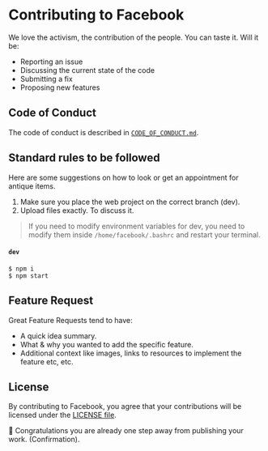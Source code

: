# Contributing to Facebook

We love the activism, the contribution of the people. You can taste it. Will it be:

- Reporting an issue
- Discussing the current state of the code
- Submitting a fix
- Proposing new features

## Code of Conduct

The code of conduct is described in [`CODE_OF_CONDUCT.md`](CODE_OF_CONDUCT.md).

## Standard rules to be followed

Here are some suggestions on how to look or get an appointment for antique items.

1.  Make sure you place the web project on the correct branch (dev).
2.  Upload files exactly. To discuss it.

> If you need to modify environment variables for dev, you need to modify them inside `/home/facebook/.bashrc` and restart your terminal.

#### `dev`

```shell
$ npm i
$ npm start
```

## Feature Request

Great Feature Requests tend to have:

- A quick idea summary.
- What & why you wanted to add the specific feature.
- Additional context like images, links to resources to implement the feature etc, etc.

## License

By contributing to Facebook, you agree that your contributions will be licensed
under the [LICENSE file](LICENSE).

:rocket: Congratulations you are already one step away from publishing your work. (Confirmation).
